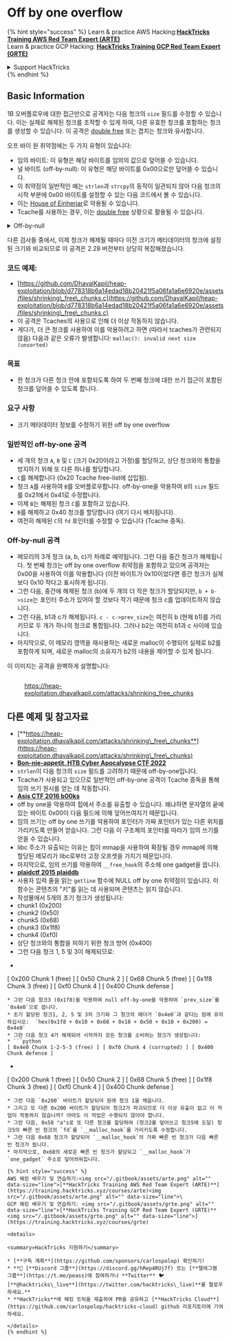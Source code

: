 # Off by one overflow

{% hint style="success" %}
Learn & practice AWS Hacking:<img src="/.gitbook/assets/arte.png" alt="" data-size="line">[**HackTricks Training AWS Red Team Expert (ARTE)**](https://training.hacktricks.xyz/courses/arte)<img src="/.gitbook/assets/arte.png" alt="" data-size="line">\
Learn & practice GCP Hacking: <img src="/.gitbook/assets/grte.png" alt="" data-size="line">[**HackTricks Training GCP Red Team Expert (GRTE)**<img src="/.gitbook/assets/grte.png" alt="" data-size="line">](https://training.hacktricks.xyz/courses/grte)

<details>

<summary>Support HackTricks</summary>

* Check the [**subscription plans**](https://github.com/sponsors/carlospolop)!
* **Join the** 💬 [**Discord group**](https://discord.gg/hRep4RUj7f) or the [**telegram group**](https://t.me/peass) or **follow** us on **Twitter** 🐦 [**@hacktricks\_live**](https://twitter.com/hacktricks\_live)**.**
* **Share hacking tricks by submitting PRs to the** [**HackTricks**](https://github.com/carlospolop/hacktricks) and [**HackTricks Cloud**](https://github.com/carlospolop/hacktricks-cloud) github repos.

</details>
{% endhint %}

## Basic Information

1B 오버플로우에 대한 접근만으로 공격자는 다음 청크의 `size` 필드를 수정할 수 있습니다. 이는 실제로 해제된 청크를 조작할 수 있게 하여, 다른 유효한 청크를 포함하는 청크를 생성할 수 있습니다. 이 공격은 [double free](double-free.md) 또는 겹치는 청크와 유사합니다.

오프 바이 원 취약점에는 두 가지 유형이 있습니다:

* 임의 바이트: 이 유형은 해당 바이트를 임의의 값으로 덮어쓸 수 있습니다.
* 널 바이트 (off-by-null): 이 유형은 해당 바이트를 0x00으로만 덮어쓸 수 있습니다.
* 이 취약점의 일반적인 예는 `strlen`과 `strcpy`의 동작이 일관되지 않아 다음 청크의 시작 부분에 0x00 바이트를 설정할 수 있는 다음 코드에서 볼 수 있습니다.
* 이는 [House of Einherjar](house-of-einherjar.md)로 악용될 수 있습니다.
* Tcache를 사용하는 경우, 이는 [double free](double-free.md) 상황으로 활용될 수 있습니다.

<details>

<summary>Off-by-null</summary>
```c
// From https://ctf-wiki.mahaloz.re/pwn/linux/glibc-heap/off_by_one/
int main(void)
{
char buffer[40]="";
void *chunk1;
chunk1 = malloc(24);
puts("Get Input");
gets(buffer);
if(strlen(buffer)==24)
{
strcpy(chunk1,buffer);
}
return 0;
}
```
</details>

다른 검사들 중에서, 이제 청크가 해제될 때마다 이전 크기가 메타데이터의 청크에 설정된 크기와 비교되므로 이 공격은 2.28 버전부터 상당히 복잡해졌습니다.

### 코드 예제:

* [https://github.com/DhavalKapil/heap-exploitation/blob/d778318b6a14edad18b20421f5a06fa1a6e6920e/assets/files/shrinking\_free\_chunks.c](https://github.com/DhavalKapil/heap-exploitation/blob/d778318b6a14edad18b20421f5a06fa1a6e6920e/assets/files/shrinking\_free\_chunks.c)
* 이 공격은 Tcaches의 사용으로 인해 더 이상 작동하지 않습니다.
* 게다가, 더 큰 청크를 사용하여 이를 악용하려고 하면 (따라서 tcaches가 관련되지 않음) 다음과 같은 오류가 발생합니다: `malloc(): invalid next size (unsorted)`

### 목표

* 한 청크가 다른 청크 안에 포함되도록 하여 두 번째 청크에 대한 쓰기 접근이 포함된 청크를 덮어쓸 수 있도록 합니다.

### 요구 사항

* 크기 메타데이터 정보를 수정하기 위한 off by one overflow

### 일반적인 off-by-one 공격

* 세 개의 청크 `A`, `B` 및 `C` (크기 0x20이라고 가정)를 할당하고, 상단 청크와의 통합을 방지하기 위해 또 다른 하나를 할당합니다.
* `C`를 해제합니다 (0x20 Tcache free-list에 삽입됨).
* 청크 `A`를 사용하여 `B`를 오버플로우합니다. off-by-one을 악용하여 `B`의 `size` 필드를 0x21에서 0x41로 수정합니다.
* 이제 `B`는 해제된 청크 `C`를 포함하고 있습니다.
* `B`를 해제하고 0x40 청크를 할당합니다 (여기 다시 배치됩니다).
* 여전히 해제된 `C`의 `fd` 포인터를 수정할 수 있습니다 (Tcache 중독).

### Off-by-null 공격

* 메모리의 3개 청크 (a, b, c)가 차례로 예약됩니다. 그런 다음 중간 청크가 해제됩니다. 첫 번째 청크는 off by one overflow 취약점을 포함하고 있으며 공격자는 0x00을 사용하여 이를 악용합니다 (이전 바이트가 0x10이었다면 중간 청크가 실제보다 0x10 작다고 표시하게 됩니다).
* 그런 다음, 중간에 해제된 청크 (b)에 두 개의 더 작은 청크가 할당되지만, `b + b->size`는 포인터 주소가 있어야 할 것보다 작기 때문에 청크 c를 업데이트하지 않습니다.
* 그런 다음, b1과 c가 해제됩니다. `c - c->prev_size`는 여전히 b (현재 b1)를 가리키므로 두 개가 하나의 청크로 통합됩니다. 그러나 b2는 여전히 b1과 c 사이에 있습니다.
* 마지막으로, 이 메모리 영역을 재사용하는 새로운 malloc이 수행되어 실제로 b2를 포함하게 되며, 새로운 malloc의 소유자가 b2의 내용을 제어할 수 있게 됩니다.

이 이미지는 공격을 완벽하게 설명합니다:

<figure><img src="../../.gitbook/assets/image (1247).png" alt=""><figcaption><p><a href="https://heap-exploitation.dhavalkapil.com/attacks/shrinking_free_chunks">https://heap-exploitation.dhavalkapil.com/attacks/shrinking_free_chunks</a></p></figcaption></figure>

## 다른 예제 및 참고자료

* [**https://heap-exploitation.dhavalkapil.com/attacks/shrinking\_free\_chunks**](https://heap-exploitation.dhavalkapil.com/attacks/shrinking\_free\_chunks)
* [**Bon-nie-appetit. HTB Cyber Apocalypse CTF 2022**](https://7rocky.github.io/en/ctf/htb-challenges/pwn/bon-nie-appetit/)
* `strlen`이 다음 청크의 `size` 필드를 고려하기 때문에 off-by-one입니다.
* Tcache가 사용되고 있으므로 일반적인 off-by-one 공격이 Tcache 중독을 통해 임의 쓰기 원시를 얻는 데 작동합니다.
* [**Asis CTF 2016 b00ks**](https://ctf-wiki.mahaloz.re/pwn/linux/glibc-heap/off\_by\_one/#1-asis-ctf-2016-b00ks)
* off by one을 악용하여 힙에서 주소를 유출할 수 있습니다. 왜냐하면 문자열의 끝에 있는 바이트 0x00이 다음 필드에 의해 덮어쓰여지기 때문입니다.
* 임의 쓰기는 off by one 쓰기를 악용하여 포인터가 가짜 포인터가 있는 다른 위치를 가리키도록 만들어 얻습니다. 그런 다음 이 구조체의 포인터를 따라가 임의 쓰기를 얻을 수 있습니다.
* libc 주소가 유출되는 이유는 힙이 mmap을 사용하여 확장될 경우 mmap에 의해 할당된 메모리가 libc로부터 고정 오프셋을 가지기 때문입니다.
* 마지막으로, 임의 쓰기를 악용하여 `__free_hook`의 주소에 one gadget을 씁니다.
* [**plaidctf 2015 plaiddb**](https://ctf-wiki.mahaloz.re/pwn/linux/glibc-heap/off\_by\_one/#instance-2-plaidctf-2015-plaiddb)
* 사용자 입력 줄을 읽는 `getline` 함수에 NULL off by one 취약점이 있습니다. 이 함수는 콘텐츠의 "키"를 읽는 데 사용되며 콘텐츠는 읽지 않습니다.
* 작성물에서 5개의 초기 청크가 생성됩니다:
* chunk1 (0x200)
* chunk2  (0x50)
* chunk5 (0x68)
* chunk3 (0x1f8)
* chunk4 (0xf0)
* 상단 청크와의 통합을 피하기 위한 청크 방어 (0x400)
* 그런 다음 청크 1, 5 및 3이 해제되므로:
* ```python
[ 0x200 Chunk 1 (free) ] [ 0x50 Chunk 2 ] [ 0x68 Chunk 5 (free) ] [ 0x1f8 Chunk 3 (free) ] [ 0xf0 Chunk 4 ] [ 0x400 Chunk defense ]
```
* 그런 다음 청크3 (0x1f8)을 악용하여 null off-by-one을 악용하여 `prev_size`를 `0x4e0`으로 씁니다.
* 초기 할당된 청크1, 2, 5 및 3의 크기와 그 청크의 헤더가 `0x4e0`과 같다는 점에 유의하십시오:  `hex(0x1f8 + 0x10 + 0x68 + 0x10 + 0x50 + 0x10 + 0x200) = 0x4e0`
* 그런 다음 청크 4가 해제되어 시작까지 모든 청크를 소비하는 청크가 생성됩니다:
* ```python
[ 0x4e0 Chunk 1-2-5-3 (free) ] [ 0xf0 Chunk 4 (corrupted) ] [ 0x400 Chunk defense ]
```
* ```python
[ 0x200 Chunk 1 (free) ] [ 0x50 Chunk 2 ] [ 0x68 Chunk 5 (free) ] [ 0x1f8 Chunk 3 (free) ] [ 0xf0 Chunk 4 ] [ 0x400 Chunk defense ]
```
* 그런 다음 `0x200` 바이트가 할당되어 원래 청크 1을 채웁니다.
* 그리고 또 다른 0x200 바이트가 할당되어 청크2가 파괴되므로 더 이상 유출이 없고 이 작업이 작동하지 않습니까? 아마도 이 작업은 수행되지 않아야 합니다.
* 그런 다음, 0x58 "a"s로 또 다른 청크를 할당하여 (청크2를 덮어쓰고 청크5에 도달) 청크5의 빠른 빈 청크의 `fd`를 `__malloc_hook`를 가리키도록 수정합니다.
* 그런 다음 0x68 청크가 할당되어 `__malloc_hook`의 가짜 빠른 빈 청크가 다음 빠른 빈 청크가 됩니다.
* 마지막으로, 0x68의 새로운 빠른 빈 청크가 할당되고 `__malloc_hook`가 `one_gadget` 주소로 덮어씌워집니다.

{% hint style="success" %}
AWS 해킹 배우기 및 연습하기:<img src="/.gitbook/assets/arte.png" alt="" data-size="line">[**HackTricks Training AWS Red Team Expert (ARTE)**](https://training.hacktricks.xyz/courses/arte)<img src="/.gitbook/assets/arte.png" alt="" data-size="line">\
GCP 해킹 배우기 및 연습하기: <img src="/.gitbook/assets/grte.png" alt="" data-size="line">[**HackTricks Training GCP Red Team Expert (GRTE)**<img src="/.gitbook/assets/grte.png" alt="" data-size="line">](https://training.hacktricks.xyz/courses/grte)

<details>

<summary>HackTricks 지원하기</summary>

* [**구독 계획**](https://github.com/sponsors/carlospolop) 확인하기!
* **💬 [**Discord 그룹**](https://discord.gg/hRep4RUj7f) 또는 [**텔레그램 그룹**](https://t.me/peass)에 참여하거나 **Twitter** 🐦 [**@hacktricks\_live**](https://twitter.com/hacktricks\_live)**를 팔로우하세요.**
* **HackTricks**에 해킹 트릭을 제출하여 PR을 공유하고 [**HackTricks Cloud**](https://github.com/carlospolop/hacktricks-cloud) github 리포지토리에 기여하세요.

</details>
{% endhint %}
